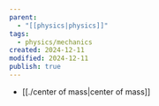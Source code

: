 ```yaml
---
parent:
  - "[[physics|physics]]"
tags:
  - physics/mechanics
created: 2024-12-11
modified: 2024-12-11
publish: true
---
```

- [[./center of mass|center of mass]]

